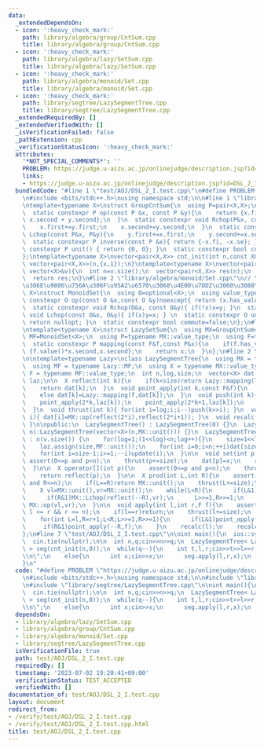 ```yaml
---
data:
  _extendedDependsOn:
  - icon: ':heavy_check_mark:'
    path: library/algebra/group/CntSum.cpp
    title: library/algebra/group/CntSum.cpp
  - icon: ':heavy_check_mark:'
    path: library/algebra/lazy/SetSum.cpp
    title: library/algebra/lazy/SetSum.cpp
  - icon: ':heavy_check_mark:'
    path: library/algebra/monoid/Set.cpp
    title: library/algebra/monoid/Set.cpp
  - icon: ':heavy_check_mark:'
    path: library/segtree/LazySegmentTree.cpp
    title: library/segtree/LazySegmentTree.cpp
  _extendedRequiredBy: []
  _extendedVerifiedWith: []
  _isVerificationFailed: false
  _pathExtension: cpp
  _verificationStatusIcon: ':heavy_check_mark:'
  attributes:
    '*NOT_SPECIAL_COMMENTS*': ''
    PROBLEM: https://judge.u-aizu.ac.jp/onlinejudge/description.jsp?id=DSL_2_I
    links:
    - https://judge.u-aizu.ac.jp/onlinejudge/description.jsp?id=DSL_2_I
  bundledCode: "#line 1 \"test/AOJ/DSL_2_I.test.cpp\"\n#define PROBLEM \"https://judge.u-aizu.ac.jp/onlinejudge/description.jsp?id=DSL_2_I\"\
    \n#include <bits/stdc++.h>\nusing namespace std;\n\n#line 1 \"library/algebra/group/CntSum.cpp\"\
    \ntemplate<typename X>\nstruct GroupCntSum{\n  using P=pair<X,X>;\n  using value_type=P;\n\
    \  static constexpr P op(const P &x, const P &y){\n    return {x.first + y.first,\
    \ x.second + y.second};\n  }\n  static constexpr void Rchop(P&x, const P&y){\n\
    \    x.first+=y.first;\n    x.second+=y.second;\n  }\n  static constexpr void\
    \ Lchop(const P&x, P&y){\n    y.first+=x.first;\n    y.second+=x.second;\n  }\n\
    \  static constexpr P inverse(const P &x){ return {-x.fi, -x.se}; }\n  static\
    \ constexpr P unit() { return {0, 0}; }\n  static constexpr bool commute = true;\n\
    };\ntemplate<typename X>\nvector<pair<X,X>> cnt_init(int n,const X&x){\n  return\
    \ vector<pair<X,X>>(n,{x,1});\n}\ntemplate<typename X>\nvector<pair<X,X>> cnt_init(const\
    \ vector<X>&v){\n  int n=v.size();\n  vector<pair<X,X>> res(n);\n  for(int i=0;i<n;i++)res[i]={v[i],1};\n\
    \  return res;\n}\n#line 2 \"library/algebra/monoid/Set.cpp\"\n// \u5408\u6210\
    \u306E\u9806\u756A\u306F\u95A2\u6570\u3068\u4E00\u7DD2\u3060\u3088\ntemplate<typename\
    \ X>\nstruct MonoidSet{\n  using O=optional<X>;\n  using value_type=O;\n  static\
    \ constexpr O op(const O &x,const O &y)noexcept{ return (x.has_value()?x:y); }\n\
    \  static constexpr void Rchop(O&x, const O&y){ if(!x)x=y; }\n  static constexpr\
    \ void Lchop(const O&x, O&y){ if(x)y=x; } \n  static constexpr O unit()noexcept{\
    \ return nullopt; }\n  static constexpr bool commute=false;\n};\n#line 4 \"library/algebra/lazy/SetSum.cpp\"\
    \ntemplate<typename X>\nstruct LazySetSum{\n  using MX=GroupCntSum<X>;\n  using\
    \ MF=MonoidSet<X>;\n  using P=typename MX::value_type;\n  using F=typename MF::value_type;\n\
    \  static constexpr P mapping(const F&f,const P&x){\n    if(f.has_value())return\
    \ {f.value()*x.second,x.second};\n    return x;\n  }\n};\n#line 2 \"library/segtree/LazySegmentTree.cpp\"\
    \n\ntemplate<typename Lazy>\nclass LazySegmentTree{\n  using MX = typename Lazy::MX;\n\
    \  using MF = typename Lazy::MF;\n  using X = typename MX::value_type;\n  using\
    \ F = typename MF::value_type;\n  int n,log,size;\n  vector<X> dat;\n  vector<F>\
    \ laz;\n\n  X reflect(int k){\n    if(k<size)return Lazy::mapping(laz[k],dat[k]);\n\
    \    return dat[k];\n  }\n  void point_apply(int k,const F&f){\n    if(k<size)MF::Lchop(f,laz[k]);\n\
    \    else dat[k]=Lazy::mapping(f,dat[k]);\n  }\n  void push(int k){\n    dat[k]=reflect(k);\n\
    \    point_apply(2*k,laz[k]);\n    point_apply(2*k+1,laz[k]);\n    laz[k]=MF::unit();\n\
    \  }\n  void thrust(int k){ for(int i=log;i;i--)push(k>>i); }\n  void update(int\
    \ i){ dat[i]=MX::op(reflect(2*i),reflect(2*i+1)); }\n  void recalc(int k){ while(k>>=1)update(k);\
    \ }\n\npublic:\n  LazySegmentTree() : LazySegmentTree(0) {}\n  LazySegmentTree(int\
    \ n):LazySegmentTree(vector<X>(n,MX::unit())) {}\n  LazySegmentTree(const vector<X>&v)\
    \ : n(v.size()) {\n    for(log=1;(1<<log)<n;log++){}\n    size=1<<log;\n    dat.assign(size<<1,MX::unit());\n\
    \    laz.assign(size,MF::unit());\n    for(int i=0;i<n;++i)dat[size+i]=v[i];\n\
    \    for(int i=size-1;i>=1;--i)update(i);\n  }\n\n  void set(int p,X x){\n   \
    \ assert(0<=p and p<n);\n    thrust(p+=size);\n    dat[p]=x;\n    recalc(p);\n\
    \  }\n\n  X operator[](int p){\n    assert(0<=p and p<n);\n    thrust(p+=size);\n\
    \    return reflect(p);\n  }\n\n  X prod(int L,int R){\n    assert(0<=L and L<=R\
    \ and R<=n);\n    if(L==R)return MX::unit();\n    thrust(L+=size);\n    thrust((R+=size-1)++);\n\
    \    X vl=MX::unit(),vr=MX::unit();\n    while(L<R){\n      if(L&1)MX::Rchop(vl,reflect(L++));\n\
    \      if(R&1)MX::Lchop(reflect(--R),vr);\n      L>>=1,R>>=1;\n    }\n    return\
    \ MX::op(vl,vr);\n  }\n\n  void apply(int l,int r,F f){\n    assert(0 <= l &&\
    \ l <= r && r <= n);\n    if(l==r)return;\n    thrust(l+=size);\n    thrust(r+=size-1);\n\
    \    for(int L=l,R=r+1;L<R;L>>=1,R>>=1){\n      if(L&1)point_apply(L++,f);\n \
    \     if(R&1)point_apply(--R,f);\n    }\n    recalc(l);\n    recalc(r);\n  }\n\
    };\n#line 7 \"test/AOJ/DSL_2_I.test.cpp\"\n\nint main(){\n  ios::sync_with_stdio(false);\n\
    \  cin.tie(nullptr);\n\n  int n,q;cin>>n>>q;\n  LazySegmentTree< LazySetSum<int>\
    \ > seg(cnt_init(n,0));\n  while(q--){\n    int t,l,r;cin>>t>>l>>r;r++;\n    if(t)cout<<seg.prod(l,r).first<<\"\
    \\n\";\n    else{\n      int x;cin>>x;\n      seg.apply(l,r,x);\n    }\n  }\n\
    }\n"
  code: "#define PROBLEM \"https://judge.u-aizu.ac.jp/onlinejudge/description.jsp?id=DSL_2_I\"\
    \n#include <bits/stdc++.h>\nusing namespace std;\n\n#include \"library/algebra/lazy/SetSum.cpp\"\
    \n#include \"library/segtree/LazySegmentTree.cpp\"\n\nint main(){\n  ios::sync_with_stdio(false);\n\
    \  cin.tie(nullptr);\n\n  int n,q;cin>>n>>q;\n  LazySegmentTree< LazySetSum<int>\
    \ > seg(cnt_init(n,0));\n  while(q--){\n    int t,l,r;cin>>t>>l>>r;r++;\n    if(t)cout<<seg.prod(l,r).first<<\"\
    \\n\";\n    else{\n      int x;cin>>x;\n      seg.apply(l,r,x);\n    }\n  }\n}"
  dependsOn:
  - library/algebra/lazy/SetSum.cpp
  - library/algebra/group/CntSum.cpp
  - library/algebra/monoid/Set.cpp
  - library/segtree/LazySegmentTree.cpp
  isVerificationFile: true
  path: test/AOJ/DSL_2_I.test.cpp
  requiredBy: []
  timestamp: '2023-07-02 19:20:41+09:00'
  verificationStatus: TEST_ACCEPTED
  verifiedWith: []
documentation_of: test/AOJ/DSL_2_I.test.cpp
layout: document
redirect_from:
- /verify/test/AOJ/DSL_2_I.test.cpp
- /verify/test/AOJ/DSL_2_I.test.cpp.html
title: test/AOJ/DSL_2_I.test.cpp
---
```

